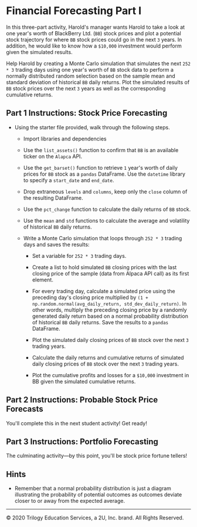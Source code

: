 # Financial Forecasting Part I

In this three-part activity, Harold's manager wants Harold to take a look at one year's worth of BlackBerry Ltd. (`BB`) stock prices and plot a potential stock trajectory for where `BB` stock prices could go in the next `3` years. In addition, he would like to know how a `$10,000` investment would perform given the simulated results.

Help Harold by creating a Monte Carlo simulation that simulates the next `252 * 3` trading days using one year's worth of `BB` stock data to perform a normally distributed random selection based on the sample mean and standard deviation of historical `BB` daily returns. Plot the simulated results of `BB` stock prices over the next `3` years as well as the corresponding cumulative returns.

## Part 1 Instructions: Stock Price Forecasting

* Using the starter file provided, walk through the following steps.

  * Import libraries and dependencies

  * Use the `list_assets()` function to confirm that `BB` is an available ticker on the `Alapca` API.

  * Use the `get_barset()` function to retrieve `1` year's worth of daily prices for `BB` stock as a `pandas` DataFrame. Use the `datetime` library to specify a `start_date` and `end_date`.

  * Drop extraneous `levels` and `columns`, keep only the `close` column of the resulting DataFrame.

  * Use the `pct_change` function to calculate the daily returns of `BB` stock.

  * Use the `mean` and `std` functions to calculate the average and volatility of historical `BB` daily returns.

  * Write a Monte Carlo simulation that loops through `252 * 3` trading days and saves the results:

    * Set a variable for `252 * 3` trading days.

    * Create a list to hold simulated `BB` closing prices with the last closing price of the sample (data from Alpaca API call) as its first element.

    * For every trading day, calculate a simulated price using the preceding day's closing price multiplied by ```(1 + np.random.normal(avg_daily_return, std_dev_daily_return)```. In other words, multiply the preceding closing price by a randomly generated daily return based on a normal probability distribution of historical `BB` daily returns. Save the results to a `pandas` DataFrame.

    * Plot the simulated daily closing prices of `BB` stock over the next `3` trading years.

    * Calculate the daily returns and cumulative returns of simulated daily closing prices of `BB` stock over the next `3` trading years.

    * Plot the cumulative profits and losses for a `$10,000` investment in BB given the simulated cumulative returns.

## Part 2 Instructions: Probable Stock Price Forecasts

You'll complete this in the next student activity! Get ready!

## Part 3 Instructions: Portfolio Forecasting

The culminating activity—by this point, you'll be stock price fortune tellers!

## Hints

* Remember that a normal probability distribution is just a diagram illustrating the probability of potential outcomes as outcomes deviate closer to or away from the expected average.

---

© 2020 Trilogy Education Services, a 2U, Inc. brand. All Rights Reserved.
